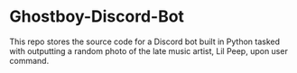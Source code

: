 # Ghostboy-Discord-Bot
This repo stores the source code for a Discord bot built in Python tasked with outputting a random photo of the late music artist, Lil Peep, upon user command.
